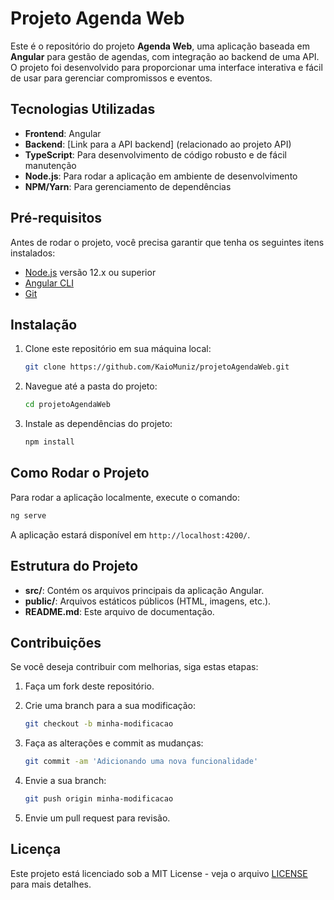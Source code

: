 
# Projeto Agenda Web

Este é o repositório do projeto **Agenda Web**, uma aplicação baseada em **Angular** para gestão de agendas, com integração ao backend de uma API. O projeto foi desenvolvido para proporcionar uma interface interativa e fácil de usar para gerenciar compromissos e eventos.

## Tecnologias Utilizadas

- **Frontend**: Angular
- **Backend**: [Link para a API backend] (relacionado ao projeto API)
- **TypeScript**: Para desenvolvimento de código robusto e de fácil manutenção
- **Node.js**: Para rodar a aplicação em ambiente de desenvolvimento
- **NPM/Yarn**: Para gerenciamento de dependências

## Pré-requisitos

Antes de rodar o projeto, você precisa garantir que tenha os seguintes itens instalados:

- [Node.js](https://nodejs.org/) versão 12.x ou superior
- [Angular CLI](https://angular.io/cli)
- [Git](https://git-scm.com/)

## Instalação

1. Clone este repositório em sua máquina local:
    ```bash
    git clone https://github.com/KaioMuniz/projetoAgendaWeb.git
    ```

2. Navegue até a pasta do projeto:
    ```bash
    cd projetoAgendaWeb
    ```

3. Instale as dependências do projeto:
    ```bash
    npm install
    ```

## Como Rodar o Projeto

Para rodar a aplicação localmente, execute o comando:

```bash
ng serve
```

A aplicação estará disponível em `http://localhost:4200/`.

## Estrutura do Projeto

- **src/**: Contém os arquivos principais da aplicação Angular.
- **public/**: Arquivos estáticos públicos (HTML, imagens, etc.).
- **README.md**: Este arquivo de documentação.

## Contribuições

Se você deseja contribuir com melhorias, siga estas etapas:

1. Faça um fork deste repositório.
2. Crie uma branch para a sua modificação:
    ```bash
    git checkout -b minha-modificacao
    ```
3. Faça as alterações e commit as mudanças:
    ```bash
    git commit -am 'Adicionando uma nova funcionalidade'
    ```
4. Envie a sua branch:
    ```bash
    git push origin minha-modificacao
    ```

5. Envie um pull request para revisão.

## Licença

Este projeto está licenciado sob a MIT License - veja o arquivo [LICENSE](LICENSE) para mais detalhes.
